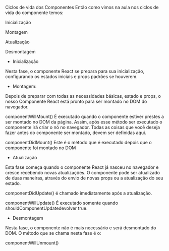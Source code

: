 Ciclos de vida dos Componentes
Então como vimos na aula nos ciclos de vida do componente temos:

Inicialização

Montagem

Atualização

Desmontagem

- Inicialização

Nesta fase, o componente React se prepara para sua inicialização, configurando os estados iniciais e props padrões se houverem.

- Montagem:

Depois de preparar com todas as necessidades básicas, estado e props, o nosso Componente React está pronto para ser montado no DOM do navegador.

componentWillMount() É executado quando o componente estiver prestes a ser montado no DOM da página. Assim, após esse método ser executado o componente irá criar o nó no navegador. Todas as coisas que você deseja fazer antes do componente ser montado, devem ser definidas aqui.

componentDidMount() Este é o método que é executado depois que o componente foi montado no DOM

- Atualização

Esta fase começa quando o componente React já nasceu no navegador e cresce recebendo novas atualizações. O componente pode ser atualizado de duas maneiras, através do envio de novas props ou a atualização do seu estado.

componentDidUpdate() é chamado imediatamente após a atualização.

componentWillUpdate() É executado somente quando shouldComponentUpdatedevolver true.

- Desmontagem

Nesta fase, o componente não é mais necessário e será desmontado do DOM. O método que se chama nesta fase é o:

componentWillUnmount()
